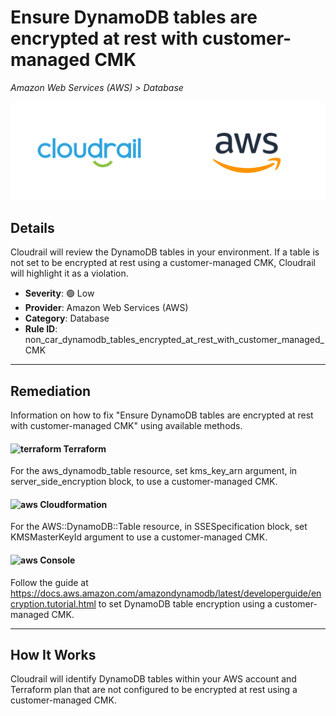 # Ensure DynamoDB tables are encrypted at rest with customer-managed CMK

*Amazon Web Services (AWS) > Database*

![Cloudrail and Amazon Web Services (AWS) logos](../images/cloudrail_aws.png)

## Details
Cloudrail will review the DynamoDB tables in your environment. If a table is not set to be encrypted at rest using a customer-managed CMK, Cloudrail will highlight it as a violation.

- **Severity**: 🟢 Low
- **Provider**: Amazon Web Services (AWS)
- **Category**: Database
- **Rule ID**: non_car_dynamodb_tables_encrypted_at_rest_with_customer_managed_CMK

---

## Remediation
Information on how to fix "Ensure DynamoDB tables are encrypted at rest with customer-managed CMK" using available methods.


####  <img src="../_media/emojis/terraform.png" alt="terraform" width="20"/>  Terraform
For the aws_dynamodb_table resource, set kms_key_arn argument, in server_side_encryption block, to use a customer-managed CMK.








#### <img src="../_media/emojis/aws.png" alt="aws" width="20"/> Cloudformation
For the AWS::DynamoDB::Table resource, in SSESpecification block, set KMSMasterKeyId argument to use a customer-managed CMK.



####  <img src="../_media/emojis/aws.png" alt="aws" width="20"/> Console
Follow the guide at <https://docs.aws.amazon.com/amazondynamodb/latest/developerguide/encryption.tutorial.html> to set DynamoDB table encryption using a customer-managed CMK.




---

## How It Works
Cloudrail will identify DynamoDB tables within your AWS account and Terraform plan that are not configured to be encrypted at rest using a customer-managed CMK.
